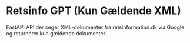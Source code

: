 # Retsinfo GPT (Kun Gældende XML)

FastAPI API der søger XML-dokumenter fra retsinformation.dk via Google og returnerer kun gældende dokumenter.